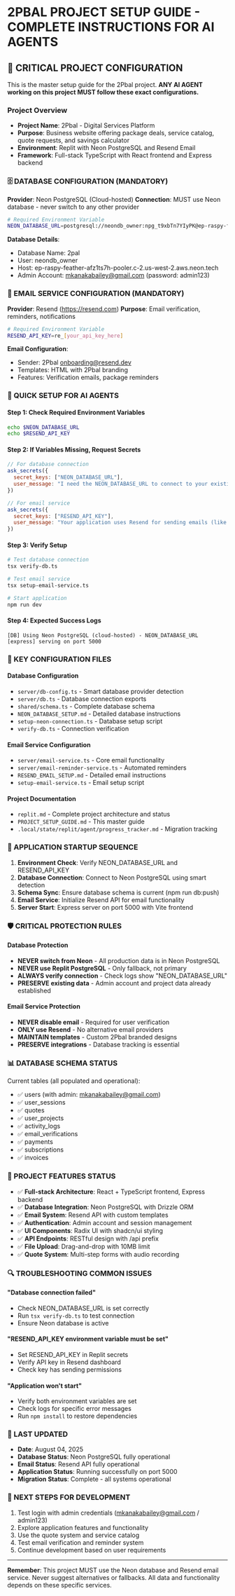 # 2PBAL PROJECT SETUP GUIDE - COMPLETE INSTRUCTIONS FOR AI AGENTS

## 🚨 CRITICAL PROJECT CONFIGURATION

This is the master setup guide for the 2Pbal project. **ANY AI AGENT working on this project MUST follow these exact configurations.**

### Project Overview
- **Project Name**: 2Pbal - Digital Services Platform
- **Purpose**: Business website offering package deals, service catalog, quote requests, and savings calculator
- **Environment**: Replit with Neon PostgreSQL and Resend Email
- **Framework**: Full-stack TypeScript with React frontend and Express backend

### 🗄️ DATABASE CONFIGURATION (MANDATORY)

**Provider**: Neon PostgreSQL (Cloud-hosted)
**Connection**: MUST use Neon database - never switch to any other provider

```bash
# Required Environment Variable
NEON_DATABASE_URL=postgresql://neondb_owner:npg_t9xbTn7YIyPK@ep-raspy-feather-afz1ts7h-pooler.c-2.us-west-2.aws.neon.tech/2pal?sslmode=require&channel_binding=require
```

**Database Details**:
- Database Name: 2pal
- User: neondb_owner  
- Host: ep-raspy-feather-afz1ts7h-pooler.c-2.us-west-2.aws.neon.tech
- Admin Account: mkanakabailey@gmail.com (password: admin123)

### 📧 EMAIL SERVICE CONFIGURATION (MANDATORY)

**Provider**: Resend (https://resend.com)
**Purpose**: Email verification, reminders, notifications

```bash
# Required Environment Variable
RESEND_API_KEY=re_[your_api_key_here]
```

**Email Configuration**:
- Sender: 2Pbal <onboarding@resend.dev>
- Templates: HTML with 2Pbal branding
- Features: Verification emails, package reminders

### 🔧 QUICK SETUP FOR AI AGENTS

#### Step 1: Check Required Environment Variables
```bash
echo $NEON_DATABASE_URL
echo $RESEND_API_KEY
```

#### Step 2: If Variables Missing, Request Secrets
```javascript
// For database connection
ask_secrets({
  secret_keys: ["NEON_DATABASE_URL"],
  user_message: "I need the NEON_DATABASE_URL to connect to your existing Neon database. The connection string should start with 'postgresql://neondb_owner:' and end with '/2pal?sslmode=require&channel_binding=require'"
})

// For email service
ask_secrets({
  secret_keys: ["RESEND_API_KEY"],
  user_message: "Your application uses Resend for sending emails (like verification emails and reminders). To make this work, I need a RESEND_API_KEY from your Resend account."
})
```

#### Step 3: Verify Setup
```bash
# Test database connection
tsx verify-db.ts

# Test email service
tsx setup-email-service.ts

# Start application
npm run dev
```

#### Step 4: Expected Success Logs
```
[DB] Using Neon PostgreSQL (cloud-hosted) - NEON_DATABASE_URL
[express] serving on port 5000
```

### 📁 KEY CONFIGURATION FILES

#### Database Configuration
- `server/db-config.ts` - Smart database provider detection
- `server/db.ts` - Database connection exports
- `shared/schema.ts` - Complete database schema
- `NEON_DATABASE_SETUP.md` - Detailed database instructions
- `setup-neon-connection.ts` - Database setup script
- `verify-db.ts` - Connection verification

#### Email Service Configuration  
- `server/email-service.ts` - Core email functionality
- `server/email-reminder-service.ts` - Automated reminders
- `RESEND_EMAIL_SETUP.md` - Detailed email instructions
- `setup-email-service.ts` - Email setup script

#### Project Documentation
- `replit.md` - Complete project architecture and status
- `PROJECT_SETUP_GUIDE.md` - This master guide
- `.local/state/replit/agent/progress_tracker.md` - Migration tracking

### 🚀 APPLICATION STARTUP SEQUENCE

1. **Environment Check**: Verify NEON_DATABASE_URL and RESEND_API_KEY
2. **Database Connection**: Connect to Neon PostgreSQL using smart detection
3. **Schema Sync**: Ensure database schema is current (npm run db:push)
4. **Email Service**: Initialize Resend API for email functionality
5. **Server Start**: Express server on port 5000 with Vite frontend

### 🛡️ CRITICAL PROTECTION RULES

#### Database Protection
- **NEVER switch from Neon** - All production data is in Neon PostgreSQL
- **NEVER use Replit PostgreSQL** - Only fallback, not primary
- **ALWAYS verify connection** - Check logs show "NEON_DATABASE_URL"
- **PRESERVE existing data** - Admin account and project data already established

#### Email Service Protection
- **NEVER disable email** - Required for user verification
- **ONLY use Resend** - No alternative email providers
- **MAINTAIN templates** - Custom 2Pbal branded designs
- **PRESERVE integrations** - Database tracking is essential

### 📊 DATABASE SCHEMA STATUS
Current tables (all populated and operational):
- ✅ users (with admin: mkanakabailey@gmail.com)
- ✅ user_sessions
- ✅ quotes  
- ✅ user_projects
- ✅ activity_logs
- ✅ email_verifications
- ✅ payments
- ✅ subscriptions
- ✅ invoices

### 🎯 PROJECT FEATURES STATUS
- ✅ **Full-stack Architecture**: React + TypeScript frontend, Express backend
- ✅ **Database Integration**: Neon PostgreSQL with Drizzle ORM
- ✅ **Email System**: Resend API with custom templates
- ✅ **Authentication**: Admin account and session management
- ✅ **UI Components**: Radix UI with shadcn/ui styling
- ✅ **API Endpoints**: RESTful design with /api prefix
- ✅ **File Upload**: Drag-and-drop with 10MB limit
- ✅ **Quote System**: Multi-step forms with audio recording

### 🔍 TROUBLESHOOTING COMMON ISSUES

#### "Database connection failed"
- Check NEON_DATABASE_URL is set correctly
- Run `tsx verify-db.ts` to test connection
- Ensure Neon database is active

#### "RESEND_API_KEY environment variable must be set"
- Set RESEND_API_KEY in Replit secrets
- Verify API key in Resend dashboard
- Check key has sending permissions

#### "Application won't start"
- Verify both environment variables are set
- Check logs for specific error messages
- Run `npm install` to restore dependencies

### 📅 LAST UPDATED
- **Date**: August 04, 2025
- **Database Status**: Neon PostgreSQL fully operational
- **Email Status**: Resend API fully operational  
- **Application Status**: Running successfully on port 5000
- **Migration Status**: Complete - all systems operational

### 🎯 NEXT STEPS FOR DEVELOPMENT
1. Test login with admin credentials (mkanakabailey@gmail.com / admin123)
2. Explore application features and functionality
3. Use the quote system and service catalog
4. Test email verification and reminder system
5. Continue development based on user requirements

---

**Remember**: This project MUST use the Neon database and Resend email service. Never suggest alternatives or fallbacks. All data and functionality depends on these specific services.